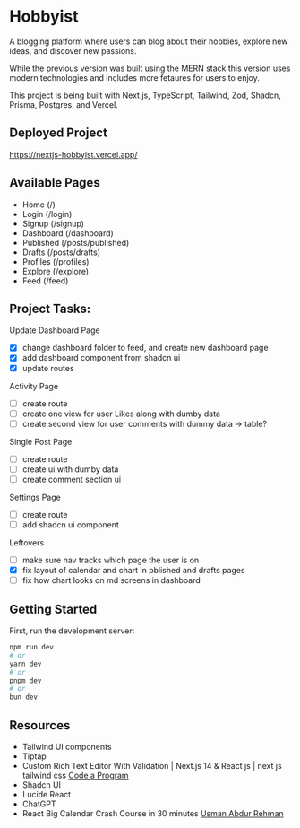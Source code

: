 # Hobbyist

A blogging platform where users can blog about their hobbies, explore new ideas, and discover new passions.

While the previous version was built using the MERN stack this version uses modern technologies and includes more fetaures for users to enjoy.

This project is being built with Next.js, TypeScript, Tailwind, Zod, Shadcn, Prisma, Postgres, and Vercel.

## Deployed Project

https://nextjs-hobbyist.vercel.app/

## Available Pages

- Home (/)
- Login (/login)
- Signup (/signup)
- Dashboard (/dashboard)
- Published (/posts/published)
- Drafts (/posts/drafts)
- Profiles (/profiles)
- Explore (/explore)
- Feed (/feed)

## Project Tasks:

Update Dashboard Page

- [x] change dashboard folder to feed, and create new dashboard page
- [x] add dashboard component from shadcn ui
- [x] update routes

Activity Page

- [ ] create route
- [ ] create one view for user Likes along with dumby data
- [ ] create second view for user comments with dummy data -> table?

Single Post Page

- [ ] create route
- [ ] create ui with dumby data
- [ ] create comment section ui

Settings Page

- [ ] create route
- [ ] add shadcn ui component

Leftovers

- [ ] make sure nav tracks which page the user is on
- [x] fix layout of calendar and chart in pblished and drafts pages
- [ ] fix how chart looks on md screens in dashboard

## Getting Started

First, run the development server:

```bash
npm run dev
# or
yarn dev
# or
pnpm dev
# or
bun dev
```

## Resources

- Tailwind UI components
- Tiptap
- Custom Rich Text Editor With Validation | Next.js 14 & React js | next js tailwind css [Code a Program](https://www.youtube.com/watch?v=wdG9Qa6ocYk)
- Shadcn UI
- Lucide React
- ChatGPT
- React Big Calendar Crash Course in 30 minutes [Usman Abdur Rehman](https://www.youtube.com/watch?v=ZFhDJAOd9Tg)
